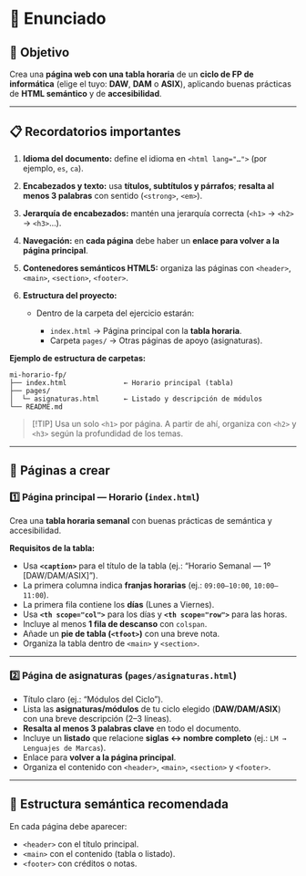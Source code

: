 # 📝 Enunciado

## 🎯 Objetivo

Crea una **página web con una tabla horaria** de un **ciclo de FP de informática** (elige el tuyo: **DAW**, **DAM** o **ASIX**), aplicando buenas prácticas de **HTML semántico** y de **accesibilidad**.

---

## 📋 Recordatorios importantes

1. **Idioma del documento:** define el idioma en `<html lang="…">` (por ejemplo, `es`, `ca`).
2. **Encabezados y texto:** usa **títulos, subtítulos y párrafos**; **resalta al menos 3 palabras** con sentido (`<strong>`, `<em>`).
3. **Jerarquía de encabezados:** mantén una jerarquía correcta (`<h1>` → `<h2>` → `<h3>`…).
4. **Navegación:** en **cada página** debe haber un **enlace para volver a la página principal**.
5. **Contenedores semánticos HTML5:** organiza las páginas con `<header>`, `<main>`, `<section>`, `<footer>`.
6. **Estructura del proyecto:**

   * Dentro de la carpeta del ejercicio estarán:

     * `index.html` → Página principal con la **tabla horaria**.
     * Carpeta `pages/` → Otras páginas de apoyo (asignaturas).

**Ejemplo de estructura de carpetas:**

```text
mi-horario-fp/
├── index.html              ← Horario principal (tabla)
├── pages/
│  └─ asignaturas.html      ← Listado y descripción de módulos
└── README.md
```

> \[!TIP]
> Usa un solo `<h1>` por página. A partir de ahí, organiza con `<h2>` y `<h3>` según la profundidad de los temas.

---

## 📄 Páginas a crear

### 1️⃣ Página principal — Horario (`index.html`)

Crea una **tabla horaria semanal** con buenas prácticas de semántica y accesibilidad.

**Requisitos de la tabla:**

* Usa **`<caption>`** para el título de la tabla (ej.: “Horario Semanal — 1º \[DAW/DAM/ASIX]”).
* La primera columna indica **franjas horarias** (ej.: `09:00–10:00`, `10:00–11:00`).
* La primera fila contiene los **días** (Lunes a Viernes).
* Usa **`<th scope="col">`** para los días y **`<th scope="row">`** para las horas.
* Incluye al menos **1 fila de descanso** con `colspan`.
* Añade un **pie de tabla (`<tfoot>`)** con una breve nota.
* Organiza la tabla dentro de `<main>` y `<section>`.

---

### 2️⃣ Página de asignaturas (`pages/asignaturas.html`)

* Título claro (ej.: “Módulos del Ciclo”).
* Lista las **asignaturas/módulos** de tu ciclo elegido (**DAW/DAM/ASIX**) con una breve descripción (2–3 líneas).
* **Resalta al menos 3 palabras clave** en todo el documento.
* Incluye un **listado** que relacione **siglas ↔ nombre completo** (ej.: `LM → Lenguajes de Marcas`).
* Enlace para **volver a la página principal**.
* Organiza el contenido con `<header>`, `<main>`, `<section>` y `<footer>`.

---

## 📂 Estructura semántica recomendada

En cada página debe aparecer:

* `<header>` con el título principal.
* `<main>` con el contenido (tabla o listado).
* `<footer>` con créditos o notas.
